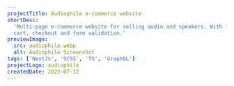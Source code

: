 ```yaml
---
projectTitle: Audiophile e-commerce website
shortDesc:
  'Multi-page e-commerce website for selling audio and speakers. With fully functional shopping
  cart, checkout and form validation.'
previewImage:
  src: audiophile.webp
  alt: Audiophile Screenshot
tags: ['NextJs', 'SCSS', 'TS', 'GraphQL']
projectLogo: audiophile
createdDate: 2023-07-12
---
```


